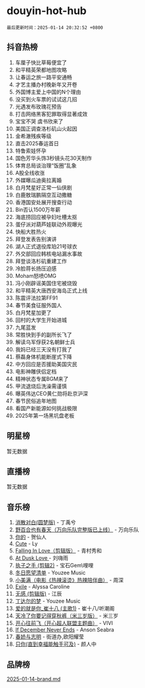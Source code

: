 # douyin-hot-hub

`最后更新时间：2025-01-14 20:32:52 +0800`

## 抖音热榜

1. 车厘子快比草莓便宜了
1. 和平精英荣都地图攻略
1. 让春运之旅一路平安通畅
1. 才艺主播办村晚新年又开卷
1. 外国博主爱上中国的N个理由
1. 没买到火车票的试试这几招
1. 光遇发布玫瑰花预告
1. 打击网络黑客犯罪取得显著成效
1. 宝宝不哭 虞书欣来了
1. 美国正调查洛杉矶山火起因
1. 金希澈残疾等级
1. 直击2025春运首日
1. 特鲁索娃怀孕
1. 国色芳华头饰3秒镜头花30天制作
1. 体育总局谈治理“饭圈”乱象
1. A股全线收涨
1. 外媒曝瓜迪奥拉离婚
1. 白月梵星好正常一仙侠剧
1. 白鹿敖瑞鹏隔空互动撒糖
1. 香港国安处展开搜查行动
1. Bin否认1500万年薪
1. 海底捞回应被孕妇吐槽太抠
1. 蛋仔派对葫芦娃联动外观曝光
1. 快船大胜热火
1. 拜登发表告别演讲
1. 湖人正式退役库珀21号球衣
1. 外交部回应韩核电站漏水事故
1. 拜登谈洛杉矶重建工作
1. 冷脸蒋长扬压迫感
1. Moham怒喷OMG
1. 冯小刚辟谣美国住宅被烧毁
1. 和平精英大唐西安海岛正式上线
1. 陈震评法拉第FF91
1. 春节美食征服外国人
1. 白月梵星加更了
1. 回村的大学生开始进城
1. 九尾蓝发
1. 常胜快到手的副所长飞了
1. 解读乌军俘获2名朝鲜士兵
1. 我妈已经三天没有打我了
1. 蔡磊身体机能断崖式下降
1. 中方回应是否援助美国灾民
1. 电影神雕侠侣定档
1. 精神状态专属BGM来了
1. 甲流退烧后洗澡需谨慎
1. 曝英伟达CEO黄仁勋将赴京沪深
1. 春节民俗追年地图
1. 看国产新能源如何挑战极限
1. 2025年第一场黑坑盘老板

## 明星榜

暂无数据

## 直播榜

暂无数据

## 音乐榜

1. [消散对白(圆梦版)](https://sf5-hl-cdn-tos.douyinstatic.com/obj/tos-cn-ve-2774/og4jB5I5IizzoZVAAAzWgBMAsMDWoArfwBOiFs) - 丁禹兮
1. [野百合也有春天（万向乐队完整版已上线）](https://sf5-hl-cdn-tos.douyinstatic.com/obj/tos-cn-ve-2774/oMnUxhRAMiAGBqDtIPBQ7ACYQZFlJCftcgeDJE) - 万向乐队
1. [你的](https://sf5-hl-cdn-tos.douyinstatic.com/obj/tos-cn-ve-2774/oYuIeKf42jB7sEV6B2upMdpYAgfrQWj0FeRegh) - 贺仙人
1. [Cute](https://sf5-hl-cdn-tos.douyinstatic.com/obj/tos-cn-ve-2774/o4IbIzHWKAAB4wsS5qMBRiiAlEBGTpQRNfFvuo) - Ly
1. [Falling In Love（剪辑版）](https://sf6-cdn-tos.douyinstatic.com/obj/tos-cn-ve-2774/o8ajpA8zzgBPahbBIO8AcKGBLJezFCRd1wfP9f) - 青村秀和
1. [ At Dusk  Love ](https://sf5-hl-cdn-tos.douyinstatic.com/obj/tos-cn-ve-2774/o8CrpCf5CaYgI4ZrtQgMQAFEfuGqNnRSDQAPBc) - 刘嗨雨
1. [执子之手 (剪辑2)](https://sf5-hl-cdn-tos.douyinstatic.com/obj/tos-cn-ve-2774/oUoZLQjCc31XzqsBnBQUNgeKtYPBcgbFDwtfcu) - 宝石Gem\哩哩
1. [冬日愿望清单](https://sf5-hl-cdn-tos.douyinstatic.com/obj/tos-cn-ve-2774/oIIgUOeamCFCVAzxN6MFRLIBlLGpUqQxeeHrLE) - Youzee Music
1. [小美满（电影《热辣滚烫》热辣陪伴曲）](https://sf5-hl-cdn-tos.douyinstatic.com/obj/tos-cn-ve-2774/o0GAn2lSgfZIDUgtevCGDQYnFg4CwnrBaxbTZL) - 周深
1. [Exile](https://sf5-hl-cdn-tos.douyinstatic.com/obj/tos-cn-ve-2774/oYj4gAQTknKE3WW0Je8KGmQ7z1cA4FefwtbufD) - Alyssa Caroline
1. [无感 (剪辑版)](https://sf5-hl-cdn-tos.douyinstatic.com/obj/tos-cn-ve-2774/o0eIsUzJBDlQaQFC5OFlgbMEZC1TFYBftOBn6p) - 江辰
1. [丁达尔的梦](https://sf5-hl-cdn-tos.douyinstatic.com/obj/tos-cn-ve-2774/oMU3WirUZBVQkAC9ccG5P2IQirziZM2RTInUY) - Youzee Music
1. [爱的就是你_崔十八 (主歌1)](https://sf5-hl-cdn-tos.douyinstatic.com/obj/tos-cn-ve-2774/oI5BO5DhFZ6UTcNCnZaOCBLtZ7WIMQGfgnXf5E) - 崔十八/听潮阁
1. [天冷了你要记得穿秋裤（米三岁版）](https://sf5-hl-cdn-tos.douyinstatic.com/obj/tos-cn-ve-2774/oQlIwVIDWiZ6BQilAorS7MA0AgCkQDvcZAdm1) - 米三岁
1. [开心往前飞（开心超人联盟主题曲）](https://sf5-hl-cdn-tos.douyinstatic.com/obj/tos-cn-ve-2774/9d8fb7c82cf1421fb93a9fe925275e0a) - VIVI
1. [If December Never Ends](https://sf5-hl-cdn-tos.douyinstatic.com/obj/tos-cn-ve-2774/oY1IQMoTgCFIBg8RZifyqlBBt1UFgitTYmxeOS) - Anson Seabra
1. [春娇与志明](https://sf5-hl-cdn-tos.douyinstatic.com/obj/tos-cn-ve-2774/e530d8fceb7044b39707d7f9ff54add1) - 街道办,欧阳耀莹
1. [只你(直到幸福能触手可及)](https://sf5-hl-cdn-tos.douyinstatic.com/obj/tos-cn-ve-2774/o0lBkRDzFTeaVSUz3ZZSCBVtZ5DIMQGfgmEAuE) - 颜人中

## 品牌榜

[2025-01-14-brand.md](2025-01-14-brand.md)
